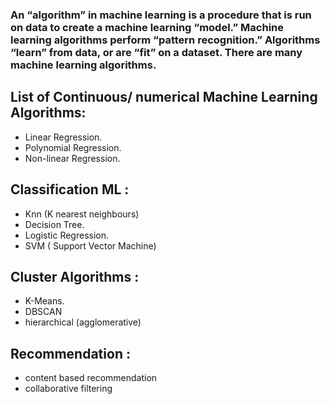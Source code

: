 ### An “algorithm” in machine learning is a procedure that is run on data to create a machine learning “model.” Machine learning algorithms perform “pattern recognition.” Algorithms “learn” from data, or are “fit” on a dataset. There are many machine learning algorithms.
## List of Continuous/ numerical Machine Learning Algorithms:
* Linear Regression.
* Polynomial Regression.
* Non-linear Regression.
## Classification ML :
* Knn (K nearest neighbours) 
* Decision Tree.
* Logistic Regression.
* SVM ( Support Vector Machine)
## Cluster Algorithms :
* K-Means.
* DBSCAN
* hierarchical (agglomerative)
## Recommendation :
* content based recommendation
* collaborative filtering 
